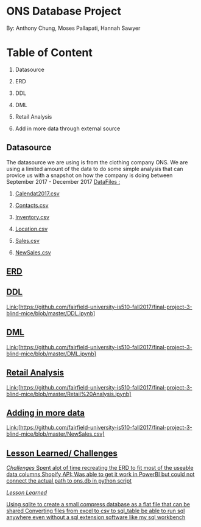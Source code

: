 # ONS Database Project
By: Anthony Chung, Moses Pallapati, Hannah Sawyer

# Table of Content
1) Datasource

2) ERD

3) DDL

4) DML

5) Retail Analysis

6) Add in more data through external source


## Datasource
The datasource we are using is from the clothing company ONS. We are using a limited amount of the data to do some simple analysis that can provice us with a snapshot on how the company is doing between September 2017 - December 2017
<u>DataFiles :<u/>

1) Calendat2017.csv

2) Contacts.csv

3) Inventory.csv

4) Location.csv

5) Sales.csv

6) NewSales.csv

## ERD



## DDL

Link:[https://github.com/fairfield-university-is510-fall2017/final-project-3-blind-mice/blob/master/DDL.ipynb]


## DML

Link:[https://github.com/fairfield-university-is510-fall2017/final-project-3-blind-mice/blob/master/DML.ipynb]

## Retail Analysis

Link:[https://github.com/fairfield-university-is510-fall2017/final-project-3-blind-mice/blob/master/Retail%20Analysis.ipynb]

## Adding in more data

Link:[https://github.com/fairfield-university-is510-fall2017/final-project-3-blind-mice/blob/master/NewSales.csv]

## Lesson Learned/ Challenges

<u>*Challenges*</u>
Spent alot of time recreating the ERD to fit most of the useable data columns
Shopify API: Was able to get it work in PowerBI but could not connect the actual path to ons.db in python script 

<u>*Lesson Learned*</u>

Using sqlite to create a small compress database as a flat file that can be shared
Converting files from excel to csv to sql_table
be able to run sql anywhere even without a sql extension software like my sql workbench



